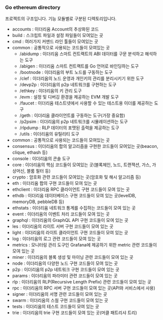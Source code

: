 ### Go ethereum directory

프로젝트의 구조입니다.
기능 모듈별로 구분된 디렉토리입니다.

- accounts : 이더리움 Account의 추상화된 코드
- build : 스크립트 파일과 설정 파일들이 모여있는 곳
- cmd : 여러가지 커맨드 라인 툴들이 모여있는 곳
- common : 공통적으로 사용되는 코드들이 모여있는 곳
    - /abidump : 이더리움 스마트 컨트랙트의 ABI 데이터를 구문 분석하고 해석하는 도구
    - /abigen : 이더리움 스마트 컨트랙트를 Go 언어로 바인딩하는  도구
    - /bootnode : 이더리움의 부트 노드를 구동하는 도구
    - /clef : 이더리움의 노드 운영과 개인키의 관리를 분리시키기 위한 도구
    - /devp2p : 이더리움의 p2p 네트워크를 구현하는 도구
    - /ethkey : 이더리움의 키 관리 도구
    - /evm : 설정 및 디버깅 환경을 제공하는 EVM 개발 도구
    - /faucet : 이더리움 테스트넷에서 사용할 수 있는 테스트용 이더를 제공하는 도구
    - /geth : 이더리움 클라이언트를 구동하는 도구(가장 중요함)
    - /p2psim : 이더리움의 p2p 네트워크를 시뮬레이션하는 도구
    - /rlpdump : RLP 데이터의 포맷된 출력을 제공하는 도구
    - /utils : 이더리움의 유틸리티 도구
- common : 공통적으로 사용되는 코드들이 모여있는 곳
- consensus : 이더리움의 합의 알고리즘을 구현한 코드들이 모여있는 곳(beacon, clique, ethash 등)
- console : 이더리움의 콘솔 도구
- core : 이더리움의 핵심 코드들이 모여있는 곳(블록체인, 노드, 트랜잭션, 가스, 가상머신, 블룸 필터 등)
- crypto : 암호화 관련 코드들이 모여있는 곳(암호화 및 해시 알고리즘 등)
- eth : 이더리움 합의 구현 코드들이 모여 있는 곳
- ethclient : 이더리움 RPC 클라이언트 구현 코드들이 모여 있는 곳
- ethdb : 이더리움 데이터베이스 구현 코드들이 모여 있는 곳(levelDB, memoryDB, pebbleDB 등)
- ethstats : 이더리움 네트워크 통계를 수집하는 코드들이 모여 있는 곳
- event : 이더리움의 이벤트 처리 코드들이 모여 있는 곳
- graphql : 이더리움의 GraphQL API 구현 코드들이 모여 있는 곳
- les : 이더리움의 라이트 서버 구현 코드들이 모여 있는 곳
- light : 이더리움의 라이트 클라이언트 구현 코드들이 모여 있는 곳
- log : 이더리움의 로그 관련 코드들이 모여 있는 곳
- metrics : 모니터링 관리 도구인 Grafana에 제공하기 위한 metric 관련 코드들이 모여 있는 곳
- miner : 이더리움의 블록 생성 및 마이닝 관련 코드들이 모여 있는 곳
- node : 이더리움의 다양한 노드 구현 코드들이 모여 있는 곳
- p2p : 이더리움의 p2p 네트워크 구현 코드들이 모여 있는 곳
- params : 이더리움의 파라미터 관련 코드들이 모여 있는 곳
- rlp : 이더리움의 RLP(Recursive Length Prefix) 관련 코드들이 모여 있는 곳
- rpc : 이더리움의 RPC 서버 구현 코드들이 모여 있는 곳(API와 서비스에서 사용)
- signer : 이더리움의 서명 관련 코드들이 모여 있는 곳
- swarm : 이더리움의 스웜 구현 코드들이 모여 있는 곳
- tests : 이더리움의 테스트 코드들이 모여 있는 곳
- trie : 이더리움의 trie 구현 코드들이 모여 있는 곳(머클 패트리샤 트리)
